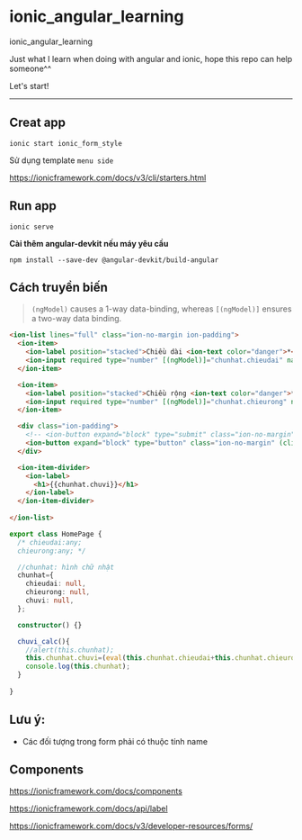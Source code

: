 # ionic_angular_learning
ionic_angular_learning

Just what I learn when doing with angular and ionic, hope this repo can help someone^^

Let's start!

***

## Creat app
`ionic start ionic_form_style`

Sử dụng template `menu side`

https://ionicframework.com/docs/v3/cli/starters.html

## Run app
`ionic serve`

**Cài thêm angular-devkit nếu máy yêu cầu**

`npm install --save-dev @angular-devkit/build-angular`

## Cách truyền biến

>`(ngModel)` causes a 1-way data-binding, whereas
>`[(ngModel)]` ensures a two-way data binding.

```html
<ion-list lines="full" class="ion-no-margin ion-padding">
  <ion-item>
    <ion-label position="stacked">Chiều dài <ion-text color="danger">*</ion-text></ion-label>
    <ion-input required type="number" [(ngModel)]="chunhat.chieudai" name="chieudai"></ion-input>
  </ion-item>

  <ion-item>
    <ion-label position="stacked">Chiều rộng <ion-text color="danger">*</ion-text></ion-label>
    <ion-input required type="number" [(ngModel)]="chunhat.chieurong" name="chieurong"></ion-input>
  </ion-item>

  <div class="ion-padding">
    <!-- <ion-button expand="block" type="submit" class="ion-no-margin">Tính chu vi</ion-button> -->
    <ion-button expand="block" type="button" class="ion-no-margin" (click)="chuvi_calc();">Tính chu vi</ion-button>
  </div>

  <ion-item-divider>
    <ion-label>
      <h1>{{chunhat.chuvi}}</h1>
    </ion-label>
  </ion-item-divider>
  
</ion-list>
```

```ts
export class HomePage {
  /* chieudai:any;
  chieurong:any; */

  //chunhat: hình chữ nhật
  chunhat={
    chieudai: null,
    chieurong: null,
    chuvi: null,
  };

  constructor() {}

  chuvi_calc(){
    //alert(this.chunhat);
    this.chunhat.chuvi=(eval(this.chunhat.chieudai+this.chunhat.chieurong))*2;
    console.log(this.chunhat);
  }
  
}
```

## Lưu ý:

* Các đối tượng trong form phải có thuộc tính name


## Components

https://ionicframework.com/docs/components

https://ionicframework.com/docs/api/label

https://ionicframework.com/docs/v3/developer-resources/forms/

